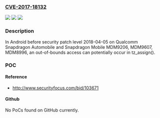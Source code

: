 ### [CVE-2017-18132](https://cve.mitre.org/cgi-bin/cvename.cgi?name=CVE-2017-18132)
![](https://img.shields.io/static/v1?label=Product&message=Snapdragon%20Automobile%2C%20Snapdragon%20Mobile&color=blue)
![](https://img.shields.io/static/v1?label=Version&message=n%2Fa&color=blue)
![](https://img.shields.io/static/v1?label=Vulnerability&message=Buffer%20Over-read%20in%20Core&color=brighgreen)

### Description

In Android before security patch level 2018-04-05 on Qualcomm Snapdragon Automobile and Snapdragon Mobile MDM9206, MDM9607, MDM8996, an out-of-bounds access can potentially occur in tz_assign().

### POC

#### Reference
- http://www.securityfocus.com/bid/103671

#### Github
No PoCs found on GitHub currently.

